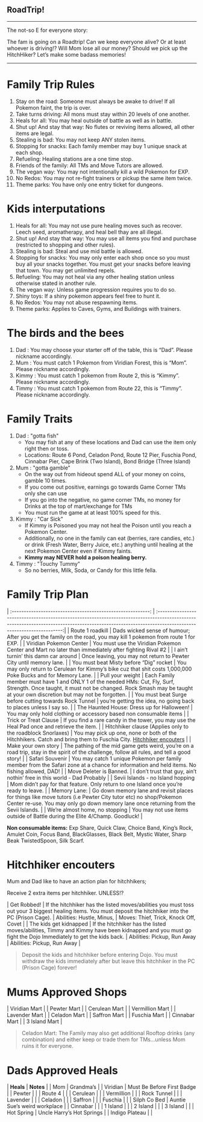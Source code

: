 
## RoadTrip!

---

The not-so E for everyone story:

The fam is going on a Roadtrip! Can we keep everyone alive? Or at least whoever is driving!? Will Mom lose all our money? Should we pick up the HitchHiker? Let’s make some badass memories!

---

# Family Trip Rules

1) Stay on the road: Someone must always be awake to drive! If all Pokemon faint, the trip is over.
2) Take turns driving: All mons must stay within 20 levels of one another.
3) Heals for all: You may heal outside of battle as well as in battle.
4) Shut up! And stay that way: No flutes or reviving items allowed, all other items are legal.
5) Stealing is bad: You may not keep ANY stolen items.
6) Stopping for snacks: Each family member may buy 1 unique snack at each shop.
7) Refueling: Healing stations are a one time stop.
8) Friends of the family: All TMs and Move Tutors are allowed.
9) The vegan way: You may not intentionally kill a wild Pokemon for EXP.
10) No Redos: You may not re-fight trainers or pickup the same item twice.
11) Theme parks: You have only one entry ticket for dungeons.

# Kids interputations

1) Heals for all: You may not use pure healing moves such as recover. Leech seed, aromatherapy, and heal bell thay are all illegal.
2) Shut up! And stay that way: You may use all items you find and purchase (restricted to shopping and other rules).
3) Stealing is bad: Steal and use mid battle is allowed.
4) Stopping for snacks: You may only enter each shop once so you must buy all your snacks together. You must get your snacks before leaving that town. You may get unlimited repels.
5) Refueling: You may not heal via any other healing station unless otherwise stated in another rule.
6) The vegan way: Unless game progression requires you to do so.
7) Shiny toys: If a shiny pokemon appears feel free to hunt it.
8) No Redos: You may not abuse respawning items.
9) Theme parks: Applies to Caves, Gyms, and Buildings with trainers.

# The birds and the bees

1) Dad : You may choose your starter off of the table, this is “Dad”. Please nickname accordingly.
2) Mum : You must catch 1 Pokemon from Viridian Forest, this is “Mom”. Please nickname accordingly.
3) Kimmy : You must catch 1 pokemon from Route 2, this is “Kimmy”. Please nickname accordingly.
4) Timmy : You must catch 1 pokemon from Route 22, this is “Timmy”. Please nickname accordingly.

# Family Traits

1) Dad : "gotta fish"
    - You may fish at any of these locations and Dad can use the item only right then or toss.
    - Locations: Route 6 Pond, Celadon Pond, Route 12 Pier, Fuschia Pond, Cinnabar Pier, Cape Brink (Two Island), Bond Bridge (Three Island)
2) Mum : "gotta gamble"
    - On the way out from hideout spend ALL of your money on coins, gamble 10 times.
    - If you come out positive, earnings go towards Game Corner TMs only she can use
    - If you go into the negative, no game corner TMs, no money for Drinks at the top of mart/exchange for TMs
    - You must run the game at at least 100% speed for this.
3) Kimmy : "Car Sick"
    - If Kimmy is Poisoned you may not heal the Poison until you reach a Pokemon Center.
    - Additionally, no one in the family can eat (berries, rare candies, etc.) or drink (Fresh Water, Berry Juice, etc.) anything until healing at the next Pokemon Center even if Kimmy faints.
    - **Kimmy may NEVER hold a poison healing berry.**
4) Timmy : "Touchy Tummy"
    - So no berries, Milk, Soda, or Candy for this little fella.

# Family Trip Plan
| :---------------------------------------------------------: | :---------------------------------------------------------------------------------------------------------------------------------------------------------------------------------------------------:|
| Route 1 roadkill                                            | Dads wicked sense of humour; After you get the family on the road, you may kill 1 pokemon from route 1 for EXP.                                                                                       |
| Viridian Pokemon Center                                     | You must use the Viridian Pokemon Center and Mart no later than immediately after fighting Rival #2                                                                                                   |
| I ain’t turnin’ this damn car around                        | Once leaving, you may not return to Pewter City until memory lane.                                                                                                                                    |
| You must beat Misty before “Dig” rocket                     | You may only return to Cerulean for Kimmy’s bike cuz that shit costs 1,000,000 Poke Bucks and for Memory Lane.                                                                                        |
| Pull your weight                                            | Each Family member must have 1 and ONLY 1 of the needed HMs: Cut, Fly, Surf, Strength. Once taught, it must not be changed. Rock Smash may be taught at your own discretion but may not be forgotten. |
| You must beat Surge before cutting towards Rock Tunnel      | you’re getting the idea, no going back to places unless I say so.                                                                                                                                     |
| The Haunted House: Dress up for Halloween!                  | You may only hold clothing or accessory based non consumable items                                                                                                                                    |
| Trick or Treat Clause                                       | If you find a rare candy in the tower, you may use the Heal Pad once and retrieve the item.                                                                                                           |
| Hitchhiker clause (Applies only to the roadblock Snorlaxes) | You may pick up one, none or both of the Hitchhikers. Catch and bring them to Fuschia City. [Hitchhiker encouters](#hitchhiker-encouters)                                                             |
| Make your own story                                         | The pathing of the mid game gets weird, you’re on a road trip, stay in the spirit of the challenge, follow all rules, and tell a good story!                                                          |
| Safari Souvenir                                             | You may catch 1 unique Pokemon per family member from the Safari zone at a chance for information and held items. No fishing allowed, DAD!                                                            |
| Move Deleter is Banned.                                     | I don’t trust that guy, ain’t nothin’ free in this world - Dad Probably                                                                                                                               |
| Sevii Islands - no Island hopping                           | Mom didn’t pay for that feature. Only return to one Island once you’re ready to leave.                                                                                                                |
| Memory Lane:                                                | Go down memory lane and revisit places for things like move tutors (i.e Pewter City tutor etc) no shop/Pokemon Center re-use. You may only go down memory lane once returning from the Sevii Islands. |
| We’re almost home, no stopping                              | You may not use items outside of Battle during the Elite 4/Champ. Goodluck!                                                                                                                           |

**Non consumable items:** Exp Share, Quick Claw, Choice Band, King’s Rock, Amulet Coin, Focus Band, BlackGlasses, Black Belt, Mystic Water, Sharp Beak TwistedSpoon, Silk Scarf.

# Hitchhiker encouters

Mum and Dad like to have an action plan for hitchhikers;

Receive 2 extra items per hitchhiker. UNLESS!?

| Get Robbed!            | If the hitchhiker has the listed moves/abilities you must toss out your 3 biggest healing items. You must deposit the hitchhiker into the PC (Prison Cage). | Abilities: Hustle, Minus,   | Moves: Thief, Trick, Knock Off, Covet |
| The kids get kidnapped | If the hitchhiker has the listed moves/abilities, Timmy and Kimmy have been kidnapped and you must go fight the Dojo Immediately to get the kids back.      | Abilities: Pickup, Run Away | Abilities: Pickup, Run Away           |

> Deposit the kids and hitchhiker before entering Dojo. You must withdraw the kids immediately after but leave this hitchhiker in the PC (Prison Cage) forever!

# Mums Approved Shops

| Viridian Mart   |
| Pewter Mart     |
| Cerulean Mart   |
| Vermillion Mart |
| Lavender Mart   |
| Celadon Mart    |
| Saffron Mart    |
| Fuschia Mart    |
| Cinnabar Mart   |
| 3 Island Mart   |

> Celadon Mart: The Family may also get additional Rooftop drinks (any combination) and either keep or trade them for TMs…unless Mom ruins it for everyone.

# Dads Approved Heals

| **Heals**      | **Notes**                    |
| Mom            | Grandma’s                    |
| Viridian       | Must Be Before First Badge   |
| Pewter         |                              |
| Route 4        |                              |
| Cerulean       |                              |
| Vermillion     |                              |
| Rock Tunnel    |                              |
| Lavender       |                              |
| Celadon        |                              |
| Saffron        |                              |
| Fuschia        |                              |
| Silph Co Bed   | Auntie Sue’s weird workplace |
| Cinnabar       |                              |
| 1 Island       |                              |
| 2 Island       |                              |
| 3 Island       |                              |
| Hot Spring     | Uncle Harry’s Hot Springs    |
| Indigo Plateau |                              |
